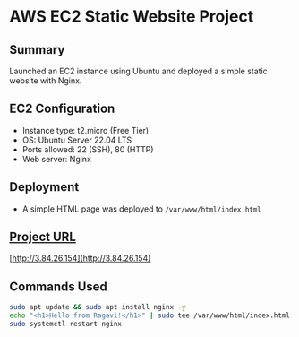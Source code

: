 # AWS EC2 Static Website Project

## Summary
Launched an EC2 instance using Ubuntu and deployed a simple static website with Nginx.

## EC2 Configuration
- Instance type: t2.micro (Free Tier)
- OS: Ubuntu Server 22.04 LTS
- Ports allowed: 22 (SSH), 80 (HTTP)
- Web server: Nginx

## Deployment
- A simple HTML page was deployed to `/var/www/html/index.html`

## [Project URL](https://roadmap.sh/projects/ec2-instance)
[http://3.84.26.154](http://3.84.26.154)

## Commands Used
```bash
sudo apt update && sudo apt install nginx -y
echo "<h1>Hello from Ragavi!</h1>" | sudo tee /var/www/html/index.html
sudo systemctl restart nginx

